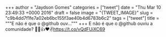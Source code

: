 
+++
author = "Jaydson Gomes"
categories = ["tweet"]
date = "Thu Mar 10 23:49:33 +0000 2016"
draft = false
image = "{TWEET_IMAGE}"
slug = "c9b4dd7f1fe7a02eb6bc155f3ae40b4d6783b6c2"
tags = ["tweet"]
title = """E não é que o @github ouv..."""
+++
E não é que o @github ouviu a comunidade? 👏👊👍❤✌https://t.co/vQdFUiXC69
